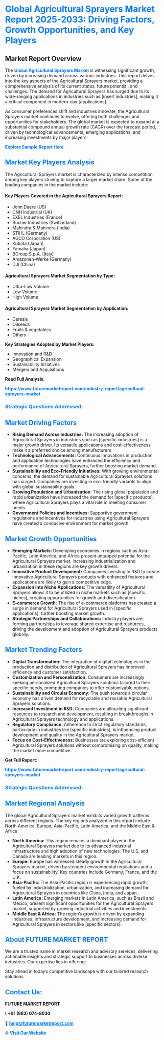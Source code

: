 <h1 style="color: #007BFF;">Global Agricultural Sprayers Market Report 2025-2033: Driving Factors, Growth Opportunities, and Key Players</h1>

<section id="overview">
<h2>Market Report Overview</h2>
<p>The <a href="https://www.futuremarketreport.com/industry-report/agricultural-sprayers-market" style="color: #007BFF; text-decoration: none;"><strong>Global Agricultural Sprayers Market</strong></a> is witnessing significant growth, driven by increasing demand across various industries. This report delves into the key aspects of the Agricultural Sprayers market, providing a comprehensive analysis of its current status, future potential, and challenges. The demand for Agricultural Sprayers has surged due to its wide-ranging applications in industries such as [insert industries], making it a critical component in modern-day [applications].</p>
<p>As consumer preferences shift and industries innovate, the Agricultural Sprayers market continues to evolve, offering both challenges and opportunities for stakeholders. The global market is expected to expand at a substantial compound annual growth rate (CAGR) over the forecast period, driven by technological advancements, emerging applications, and increasing investments by major players.</p>
</section>

<section id="overview">
<p><a href="https://www.futuremarketreport.com/request-sample/reportId=54023" style="color: #007BFF; text-decoration: none;"><strong>Explore Sample Report Here</strong></a></p>
</section>

<section id="key-players">
<h2 style="color: #007BFF;">Market Key Players Analysis</h2>
<p>The Agricultural Sprayers market is characterized by intense competition among key players striving to capture a larger market share. Some of the leading companies in the market include:</p>
<h4>Key Players Covered in the Agricultural Sprayers Report:</h4>
<ul><li>John Deere (US)</li><li>CNH Industrial (UK)</li><li>EXEL Industries (France)</li><li>Bucher Industries (Switzerland)</li><li>Mahindra &amp; Mahindra (India)</li><li>STIHL (Germany)</li><li>AGCO Corporation (US)</li><li>Kubota (Japan)</li><li>Yamaha (Japan)</li><li>BGroup S.p.A. (Italy)</li><li>Amazonen-Werke (Germany)</li><li>DJI (China)</li></ul>
<h4>Agricultural Sprayers Market Segmentation by Type:</h4>
<ul><li>Ultra-Low Volume</li><li>Low Volume</li><li>High Volume</li></ul>

<h4>Agricultural Sprayers Market Segmentation by Application:</h4>
<ul><li>Cereals</li><li>Oilseeds</li><li>Fruits &amp; vegetables</li><li>Others</li></ul>
<p><strong>Key Strategies Adopted by Market Players:</strong></p>
<ul>
<li>Innovation and R&D</li>
<li>Geographical Expansion</li>
<li>Sustainability Initiatives</li>
<li>Mergers and Acquisitions</li>
</ul>
</section>

<section>
<p><strong>Read Full Analysis: </strong></p><a href="https://www.futuremarketreport.com/industry-report/agricultural-sprayers-market" style="color: #007BFF; text-decoration: none;"><strong>https://www.futuremarketreport.com/industry-report/agricultural-sprayers-market</strong></a>
<h3 style="color: #007BFF;">Strategic Questions Addressed:</h3>
</section>

<section id="driving-factors">
<h2 style="color: #007BFF;">Market Driving Factors</h2>
<ul>
<li><strong>Rising Demand Across Industries:</strong> The increasing adoption of Agricultural Sprayers in industries such as [specific industries] is a major growth driver. Its versatile applications and cost-effectiveness make it a preferred choice among manufacturers.</li>
<li><strong>Technological Advancements:</strong> Continuous innovations in production and application technologies have enhanced the efficiency and performance of Agricultural Sprayers, further boosting market demand.</li>
<li><strong>Sustainability and Eco-Friendly Initiatives:</strong> With growing environmental concerns, the demand for sustainable Agricultural Sprayers solutions has surged. Companies are investing in eco-friendly variants to align with global sustainability goals.</li>
<li><strong>Growing Population and Urbanization:</strong> The rising global population and rapid urbanization have increased the demand for [specific products], where Agricultural Sprayers plays a vital role in meeting consumer needs.</li>
<li><strong>Government Policies and Incentives:</strong> Supportive government regulations and incentives for industries using Agricultural Sprayers have created a conducive environment for market growth.</li>
</ul>
</section>

<section id="growth-opportunities">
<h2 style="color: #007BFF;">Market Growth Opportunities</h2>
<ul>
<li><strong>Emerging Markets:</strong> Developing economies in regions such as Asia-Pacific, Latin America, and Africa present untapped potential for the Agricultural Sprayers market. Increasing industrialization and urbanization in these regions are key growth drivers.</li>
<li><strong>Innovative Product Development:</strong> Companies investing in R&D to create innovative Agricultural Sprayers products with enhanced features and applications are likely to gain a competitive edge.</li>
<li><strong>Expansion into Niche Applications:</strong> The versatility of Agricultural Sprayers allows it to be utilized in niche markets such as [specific niches], creating opportunities for growth and diversification.</li>
<li><strong>E-commerce Growth:</strong> The rise of e-commerce platforms has created a surge in demand for Agricultural Sprayers used in [specific applications], further boosting market growth.</li>
<li><strong>Strategic Partnerships and Collaborations:</strong> Industry players are forming partnerships to leverage shared expertise and resources, driving the development and adoption of Agricultural Sprayers products globally.</li>
</ul>
</section>

<section id="trending-factors">
<h2 style="color: #007BFF;">Market Trending Factors</h2>
<ul>
<li><strong>Digital Transformation:</strong> The integration of digital technologies in the production and distribution of Agricultural Sprayers has improved efficiency and customer satisfaction.</li>
<li><strong>Customization and Personalization:</strong> Consumers are increasingly seeking personalized Agricultural Sprayers solutions tailored to their specific needs, prompting companies to offer customizable options.</li>
<li><strong>Sustainability and Circular Economy:</strong> The push towards a circular economy has driven demand for recyclable and reusable Agricultural Sprayers solutions.</li>
<li><strong>Increased Investment in R&D:</strong> Companies are allocating significant resources to research and development, resulting in breakthroughs in Agricultural Sprayers technology and applications.</li>
<li><strong>Regulatory Compliance:</strong> Adherence to strict regulatory standards, particularly in industries like [specific industries], is influencing product development and quality in the Agricultural Sprayers market.</li>
<li><strong>Focus on Cost-Effectiveness:</strong> Businesses are exploring cost-efficient Agricultural Sprayers solutions without compromising on quality, making the market more competitive.</li>
</ul>
</section>

<section>
<p><strong>Get Full Report: </strong></p><a href="https://www.futuremarketreport.com/industry-report/agricultural-sprayers-market" style="color: #007BFF; text-decoration: none;"><strong>https://www.futuremarketreport.com/industry-report/agricultural-sprayers-market</strong></a>
<h3 style="color: #007BFF;">Strategic Questions Addressed:</h3>
</section>


<section id="regional-analysis">
<h2 style="color: #007BFF;">Market Regional Analysis</h2>
<p>The global Agricultural Sprayers market exhibits varied growth patterns across different regions. The key regions analyzed in this report include North America, Europe, Asia-Pacific, Latin America, and the Middle East & Africa:</p>
<ul>
<li><strong>North America:</strong> This region remains a dominant player in the Agricultural Sprayers market due to its advanced industrial infrastructure and high adoption of new technologies. The U.S. and Canada are leading markets in this region.</li>
<li><strong>Europe:</strong> Europe has witnessed steady growth in the Agricultural Sprayers market, driven by stringent environmental regulations and a focus on sustainability. Key countries include Germany, France, and the U.K.</li>
<li><strong>Asia-Pacific:</strong> The Asia-Pacific region is experiencing rapid growth, fueled by industrialization, urbanization, and increasing demand for Agricultural Sprayers in countries like China, India, and Japan.</li>
<li><strong>Latin America:</strong> Emerging markets in Latin America, such as Brazil and Mexico, present significant opportunities for the Agricultural Sprayers market, supported by growing industrial activities and investments.</li>
<li><strong>Middle East & Africa:</strong> The region’s growth is driven by expanding industries, infrastructure development, and increasing demand for Agricultural Sprayers in sectors like [specific sectors].</li>
</ul>
</section>

<footer>
<h2 style="color: #007BFF;">About FUTURE MARKET REPORT</h2>
<p>We are a trusted name in market research and advisory services, delivering actionable insights and strategic support to businesses across diverse industries. Our expertise lies in offering:</p>

<p>Stay ahead in today’s competitive landscape with our tailored research solutions.</p>

<h2 style="color: #007BFF;">Contact Us:</h2>
<p><strong>FUTURE MARKET REPORT</strong></p>
<p>📞 <strong>+91 (883) 074-8030</strong></p>
<p>📧 <strong><a href="mailto:help@futuremarketreport.com" style="color: #007BFF;">help@futuremarketreport.com</a></strong></p>
<p>🌐 <strong><a href="https://www.futuremarketreport.com/" style="color: #007BFF;">Visit Our Website</a></strong></p>
</footer>
